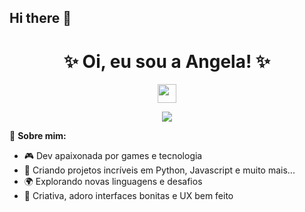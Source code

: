 ## Hi there 👋
<h1 align="center">✨ Oi, eu sou a Angela! ✨</h1>
<p align="center">
  <img src="https://media.giphy.com/media/hvRJCLFzcasrR4ia7z/giphy.gif" width="30"/>
</p>

<p align="center">
  <a href="https://www.linkedin.com/in/angela-afonso-5a8445321/"><img src="https://img.shields.io/badge/-LinkedIn-%230077B5?style=for-the-badge&logo=linkedin&logoColor=white"></a>
</p>

🌸 **Sobre mim:**  
- 🎮 Dev apaixonada por games e tecnologia  
- 🚀 Criando projetos incríveis em Python, Javascript e muito mais...  
- 🌍 Explorando novas linguagens e desafios  
- 🎨 Criativa, adoro interfaces bonitas e UX bem feito  
<!--
**AngelaAfonso/AngelaAfonso** is a ✨ _special_ ✨ repository because its `README.md` (this file) appears on your GitHub profile.

Here are some ideas to get you started:

- 🔭 I’m currently working on ...
- 🌱 I’m currently learning ...
- 👯 I’m looking to collaborate on ...
- 🤔 I’m looking for help with ...
- 💬 Ask me about ...
- 📫 How to reach me: ...
- 😄 Pronouns: ...
- ⚡ Fun fact: ...
-->
